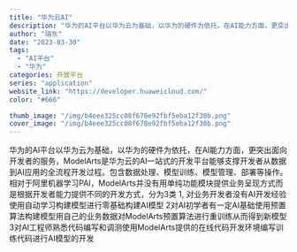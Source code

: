 ```yaml
---
title: "华为云AI"
description: "华为的AI平台以华为云为基础，以华为的硬件为依托，在AI能力方面，更突出面向开发者的服务，ModelArts是华为云的A"
author: "瑞东"
date: "2023-03-30"
tags:
  - "AI平台"
  - "华为"
categories: 开放平台
series: "application"
website_link: "https://developer.huaweicloud.com/"
color: "#666"

thumb_image: "/img/b4eee325cc08f678e92fbf5eba12f30b.png"
cover_image: "/img/b4eee325cc08f678e92fbf5eba12f30b.png"
---
```


华为的AI平台以华为云为基础，以华为的硬件为依托，在AI能力方面，更突出面向开发者的服务，ModelArts是华为云的AI一站式的开发平台能够支撑开发者从数据到AI应用的全流程开发过程。包含数据处理、模型训练、模型管理、部署等操作。 相对于阿里机器学习PAI，ModelArts并没有用单纯功能模块提供业务呈现方式而是根据开发者能力提供不同的开发方式，分为3类 1, 对业务开发者没有AI开发经验使用自动学习构建模型进行零基础构建AI模型 2对AI初学者有一定AI基础使用预置算法构建模型用自己的业务数据对ModelArts预置算法进行重训练从而得到新模型 3对AI工程师熟悉代码编写和调测使用ModelArts提供的在线代码开发环境编写训练代码进行AI模型的开发